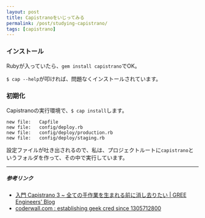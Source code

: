 ```yaml
---
layout: post
title: Capistranoをいじってみる
permalink: /post/studying-capistrano/
tags: [capistrano]
---
```


### インストール

Rubyが入っていたら、`gem install capistrano`でOK。

`$ cap --help`が叩ければ、問題なくインストールされています。

### 初期化

Capistranoの実行環境で、`$ cap install`します。

```
new file:   Capfile
new file:   config/deploy.rb
new file:   config/deploy/production.rb
new file:   config/deploy/staging.rb
```

設定ファイルが吐き出されるので、私は、プロジェクトルートに`capistrano`というフォルダを作って、その中で実行しています。



---

##### 参考リンク

- [入門 Capistrano 3 ~ 全ての手作業を生まれる前に消し去りたい | GREE Engineers' Blog](http://labs.gree.jp/blog/2013/12/10084/)
- [coderwall.com : establishing geek cred since 1305712800](https://coderwall.com/p/m5kpuq/capistrano-ftp-only-hosting-provider)